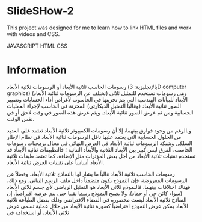 # SlideSHow-2
 This project was designed for me to learn how to link HTML files and work with videos and CSS.

JAVASCRIPT 
HTML 
CSS


# Information
رسومات الحاسب ثلاثية الأبعاد أو الرسومات ثلاثية الأبعاد (بالإنجليزية: 3D computer graphics) (تختلف عن الرسومات ثنائية الأبعاد) وهي رسومات تستخدم للتمثيل ثلاثي الأبعاد للبيانات الهندسية التي يتم تخزينها في الحاسوب لأغراض أداء الحسابات وتصيير الصور ثنائية الأبعاد (وغالبا التمثيل الديكارتي) المخزنة في الحاسب لإجراء العمليات الحسابية ومن ثم عرض الصور ثنائية الأبعاد. ويتم عرض هذه الصور في وقت لاحق أو في نفس الوقت.

وبالرغم من وجود فوارق بينهما، إلا أن رسومات الكمبيوتر ثلاثية الأبعاد تعتمد على العديد من الحلول الحسابية التي يعتمد عليها ناقل الرسومات ثنائية الأبعاد في نظام الإطار السلكى وشبكة الرسومات ثنائية الأبعاد في العرض النهائي في مجال برمجيات رسومات الحاسب، الفرق ليس كبير بين الأبعاد الثلاثية والأبعاد الثناثية ؛ فالتطبيقات ثنائية الأبعاد قد تستخدم تقنيات ثلاثية الأبعاد من أجل بعض المؤثرات مثل الإضاءة، كما تعتمد طبقات ثلاثية الأبعاد أساساً على تقنيات العرض ثنائية الأبعاد.

رسومات الحاسب ثلاثية الأبعاد غالباً ما يشار لها بالنماذج ثلاثية الأبعاد. وفضلاً عن الرسومات المعروضة، فإن النموذج يكون متضمناً داخل ملف الرسم البياني. ومع ذلك، فهناك اختلافات بينهما. فالنموذج ثلاثي الأبعاد هو التمثيل الرياضي لأي جسم ثلاثي الأبعاد (سواء كائن حي أو جماد). ولا يصبح النموذج رسما تقنيا حتى يتم عرضه افتراضياً. إن النماذج ثلاثية الأبعاد ليست محصورة في الفضاء الافتراضي وذلك بفضل الطباعة ثلاثية الأبعاد يمكن عرض النموذج افتراضياً كصورة ثنائية الأبعاد من خلال عملية تسمى عرض ثلاثي الأبعاد، أو استخدامه في 
